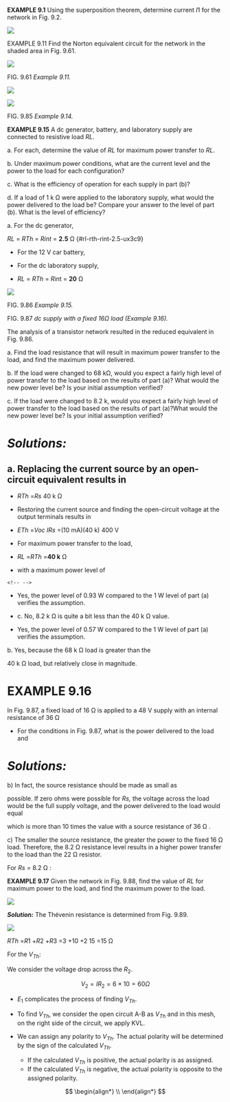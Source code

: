 
**EXAMPLE 9.1** Using the superposition theorem, determine current *I*1
for the network in Fig. 9.2.

![](image-17.png)


EXAMPLE 9.11 Find the Norton equivalent circuit for the network in the shaded area in Fig. 9.61.

![](image-3.png)

FIG. 9.61 *Example 9.11.*

![](image-4.png)

![](image-8.png)

FIG. 9.85 *Example 9.14.*

**EXAMPLE 9.15** A dc generator, battery, and laboratory supply are
connected to resistive load *RL*.

a. For each, determine the value of *RL* for maximum power transfer to
*RL*.

b. Under maximum power conditions, what are the current level and the
power to the load for each configuration?

c. What is the efficiency of operation for each supply in part (b)?

d. If a load of 1 k Ω were applied to the laboratory supply, what would
the power delivered to the load be? Compare your answer to the level of
part (b). What is the level of efficiency?

a. For the dc generator,

*RL* = *RTh* = *Rint* = **2.5** Ω  {#rl-rth-rint-2.5-ux3c9}

-   For the 12 V car battery,

-   For the dc laboratory supply,

-   *RL* = *RTh* = *R*int = **20** Ω

![](image-9.png)

FIG. 9.86 *Example 9.15.*

FIG. 9.87 *dc supply with a fixed 16Ω* *load (Example 9.16).*

The analysis of a transistor network resulted in the reduced equivalent
in Fig. 9.86.

a\. Find the load resistance that will result in maximum power transfer
to the load, and find the maximum power delivered.

b\. If the load were changed to 68 kΩ, would you expect a fairly high
level of power transfer to the load based on the results of part (a)?
What would the new power level be? Is your initial assumption verified?

c\. If the load were changed to 8.2 k, would you expect a fairly high
level of power transfer to the load based on the results of part
(a)?What would the new power level be? Is your initial assumption
verified?

# ***Solutions:***

## a. Replacing the current source by an open-circuit equivalent results in

-   *RTh* =*Rs* 40 k Ω

-   Restoring the current source and finding the open-circuit voltage at
    the output terminals results in

-   *ETh* =*Voc* *IRs* =(10 mA)(40 k) 400 V

-   For maximum power transfer to the load,

-   *RL* =*RTh* =**40 k** Ω

-   with a maximum power level of

```{=html}
<!-- -->
```
-   Yes, the power level of 0.93 W compared to the 1 W level of part (a)
    verifies the assumption.

-   c\. No, 8.2 k Ω is quite a bit less than the 40 k Ω value.

-   Yes, the power level of 0.57 W compared to the 1 W level of part (a)
    verifies the assumption.

b\. Yes, because the 68 k Ω load is greater than the

40 k Ω load, but relatively close in magnitude.

# **EXAMPLE 9.16**

In Fig. 9.87, a fixed load of 16 Ω is applied to a 48 V supply with an
internal resistance of 36 Ω

-   For the conditions in Fig. 9.87, what is the power delivered to the
    load and

# ***Solutions:***

b\) In fact, the source resistance should be made as small as

possible. If zero ohms were possible for *Rs,* the voltage across the
load would be the full supply voltage, and the power delivered to the
load would equal

which is more than 10 times the value with a source resistance of 36 Ω .

c\) The smaller the source resistance, the greater the power to the
fixed 16 Ω load. Therefore, the 8.2 Ω resistance level results in a
higher power transfer to the load than the 22 Ω resistor.

For *Rs =* 8.2 Ω :

 **EXAMPLE 9.17** Given the network in Fig. 9.88, find the value of *RL* for maximum power
to the load, and find the maximum power to the load.

![](image-10.png)

***Solution:*** The Thévenin resistance is determined from Fig. 9.89.

![](image-11.png)

*RTh* =*R*1 +*R*2 +*R*3 =3 +10 +2 15 =15 Ω

For the $V_{Th}$:

We consider the voltage drop across the $R_2$.

$$
    V_2 = IR_2 = 6 \times 10 = 60 \Omega 
$$

- $E_1$ complicates the process of finding $V_{Th}$.

- To find $V_{Th}$, we consider the open circuit A-B as $V_{Th}$ and in this mesh, on the right side of the circuit, we apply KVL.
- We can assign any polarity to $V_{Th}$. The actual polarity will be determined by the sign of the calculated $V_{Th}$.
  - If the calculated $V_{Th}$ is positive, the actual polarity is as assigned.
  - If the calculated $V_{Th}$ is negative, the actual polarity is opposite to the assigned polarity.

$$
\begin{align*}
     \\
\end{align*}
$$